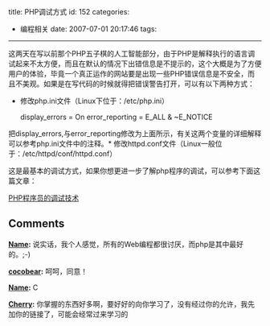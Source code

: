 title: PHP调试方式
id: 152
categories:
  - 编程相关
date: 2007-07-01 20:17:46
tags:
---

这两天在写以前那个PHP五子棋的人工智能部分，由于PHP是解释执行的语言调试起来不太方便，而且在默认的情况下出错信息是不提示的，这个大概是为了方便用户的体验，毕竟一个真正运作的网站要是出现一些PHP错误信息是不安全，而且不美观。如果是在写代码的时候就得把错误警告打开，可以有以下两种方式：

*   修改php.ini文件（Linux下位于：/etc/php.ini）

	display_errors = On
	error_reporting = E_ALL & ~E_NOTICE

把display_errors,与error_reporting修改为上面所示，有关这两个变量的详细解释可以参考php.ini文件中的注释。*   修改httpd.conf文件（Linux一般位于：/etc/httpd/conf/httpd.conf）

这是最基本的调试方式，如果你想更进一步了解php程序的调试，可以参考下面这篇文章：

[PHP程序员的调试技术](http://www.ibm.com/developerworks/cn/opensource/os-debug/)
## Comments

**[Name](#886 "2007-07-01 21:51:42"):** 说实话，我个人感觉，所有的Web编程都很讨厌，而php是其中最好的。;-)

**[cocobear](#887 "2007-07-02 00:30:16"):** 呵呵，同意！

**[Name](#3185 "2008-05-16 19:52:44"):** Ϲ

**[Cherry](#6735 "2009-11-21 18:52:43"):** 你掌握的东西好多啊，要好好的向你学习了，没有经过你的允许，我先加你的链接了，可能会经常过来学习的

